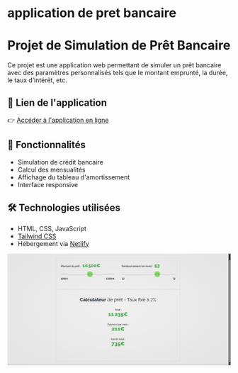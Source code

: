 # application de pret bancaire

# Projet de Simulation de Prêt Bancaire

Ce projet est une application web permettant de simuler un prêt bancaire avec des paramètres personnalisés tels que le montant emprunté, la durée, le taux d’intérêt, etc.

## 🔗 Lien de l'application

👉 [Accéder à l'application en ligne](https://pret-bancaire.netlify.app/)

## 🚀 Fonctionnalités

- Simulation de crédit bancaire
- Calcul des mensualités
- Affichage du tableau d'amortissement
- Interface responsive

## 🛠️ Technologies utilisées

- HTML, CSS, JavaScript
- [Tailwind CSS](https://tailwindcss.com/)
- Hébergement via [Netlify](https://www.netlify.com/)



![icone](assets/icone.png)

